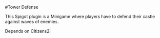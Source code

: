 #Tower Defense

This Spigot plugin is a Minigame where players have to defend their castle against waves of enemies.

Depends on Citizens2!